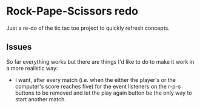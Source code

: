 # Rock-Pape-Scissors redo

Just a re-do of the tic tac toe project to quickly refresh concepts.

## Issues

So far everything works but there are things I'd like to do to make it 
work in a more realistic way: 
 - I want, after every match (i.e. when the either the player's or the computer's score reaches five) for the event listeners on the r-p-s buttons to be removed and let the play again button be the only way to start another match.
